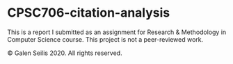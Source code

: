 # CPSC706-citation-analysis
This is a report I submitted as an assignment for Research &amp; Methodology in Computer Science course. This project is not a peer-reviewed work.

© Galen Seilis 2020. All rights reserved.
